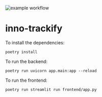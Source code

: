 ![example workflow](https://github.com/github/docs/actions/workflows/main.yml/badge.svg)
# inno-trackify

To install the dependencies:
```
poetry install
```

To run the backend:
```
poetry run uvicorn app.main:app --reload
```

To run the frontend:
```
poetry run streamlit run frontend/app.py
```
